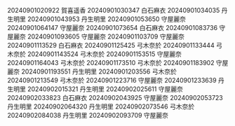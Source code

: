 20240901020922 賀喜遥香
20240901030347 白石麻衣
20240901034035 丹生明里
20240901043953 丹生明里
20240901053650 守屋麗奈
20240901064147 守屋麗奈
20240901073654 白石麻衣
20240901083736 守屋麗奈
20240901093605 守屋麗奈
20240901103709 守屋麗奈
20240901113529 白石麻衣
20240901125425 弓木奈於
20240901133444 弓木奈於
20240901143524 弓木奈於
20240901153515 守屋麗奈
20240901164043 弓木奈於
20240901173510 弓木奈於
20240901183902 守屋麗奈
20240901193551 丹生明里
20240901203556 弓木奈於
20240901213549 弓木奈於
20240901223716 守屋麗奈
20240901233639 丹生明里
20240902015321 丹生明里
20240902025611 守屋麗奈
20240902033823 白石麻衣
20240902043925 守屋麗奈
20240902053723 丹生明里
20240902064320 丹生明里
20240902073546 弓木奈於
20240902084038 丹生明里
20240902093709 守屋麗奈
